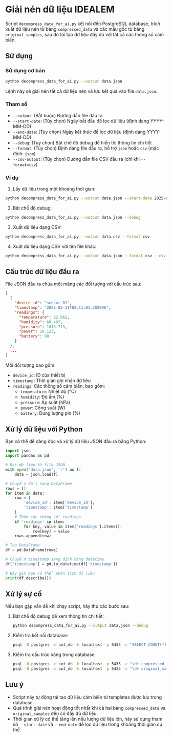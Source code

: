 # Giải nén dữ liệu IDEALEM


Script `decompress_data_for_ai.py` kết nối đến PostgreSQL database, trích xuất dữ liệu nén từ bảng `compressed_data` và các mẫu gốc từ bảng `original_samples`, sau đó tái tạo dữ liệu đầy đủ với tất cả các thông số cảm biến.


## Sử dụng

### Sử dụng cơ bản

```bash
python decompress_data_for_ai.py --output data.json
```

Lệnh này sẽ giải nén tất cả dữ liệu nén và lưu kết quả vào file `data.json`.

### Tham số

- `--output`: (Bắt buộc) Đường dẫn file đầu ra
- `--start-date`: (Tùy chọn) Ngày bắt đầu để lọc dữ liệu (định dạng YYYY-MM-DD)
- `--end-date`: (Tùy chọn) Ngày kết thúc để lọc dữ liệu (định dạng YYYY-MM-DD)
- `--debug`: (Tùy chọn) Bật chế độ debug để hiển thị thông tin chi tiết
- `--format`: (Tùy chọn) Định dạng file đầu ra, hỗ trợ `json` hoặc `csv` (mặc định: `json`)
- `--csv-output`: (Tùy chọn) Đường dẫn file CSV đầu ra (chỉ khi `--format=csv`)

### Ví dụ

1. Lấy dữ liệu trong một khoảng thời gian:

```bash
python decompress_data_for_ai.py --output data.json --start-date 2025-03-01 --end-date 2025-03-31
```

2. Bật chế độ debug:

```bash
python decompress_data_for_ai.py --output data.json --debug
```

3. Xuất dữ liệu dạng CSV:

```bash
python decompress_data_for_ai.py --output data.csv --format csv
```

4. Xuất dữ liệu dạng CSV với tên file khác:

```bash
python decompress_data_for_ai.py --output data.json --format csv --csv-output sensor_data.csv
```

## Cấu trúc dữ liệu đầu ra

File JSON đầu ra chứa một mảng các đối tượng với cấu trúc sau:

```json
[
  {
    "device_id": "sensor_01",
    "timestamp": "2025-03-31T02:11:01.202996",
    "readings": {
      "temperature": 22.062,
      "humidity": 68.407,
      "pressure": 1013.713,
      "power": 10.123,
      "battery": 98
    }
  },
  ...
]
```

Mỗi đối tượng bao gồm:
- `device_id`: ID của thiết bị
- `timestamp`: Thời gian ghi nhận dữ liệu
- `readings`: Các thông số cảm biến, bao gồm:
  - `temperature`: Nhiệt độ (°C)
  - `humidity`: Độ ẩm (%)
  - `pressure`: Áp suất (hPa)
  - `power`: Công suất (W)
  - `battery`: Dung lượng pin (%)

## Xử lý dữ liệu với Python

Bạn có thể dễ dàng đọc và xử lý dữ liệu JSON đầu ra bằng Python:

```python
import json
import pandas as pd

# Đọc dữ liệu từ file JSON
with open('data.json', 'r') as f:
    data = json.load(f)

# Chuyển đổi sang DataFrame
rows = []
for item in data:
    row = {
        'device_id': item['device_id'],
        'timestamp': item['timestamp']
    }
    # Thêm các thông số readings
    if 'readings' in item:
        for key, value in item['readings'].items():
            row[key] = value
    rows.append(row)

# Tạo DataFrame
df = pd.DataFrame(rows)

# Chuyển timestamp sang định dạng datetime
df['timestamp'] = pd.to_datetime(df['timestamp'])

# Bây giờ bạn có thể phân tích dữ liệu
print(df.describe())
```

## Xử lý sự cố

Nếu bạn gặp vấn đề khi chạy script, hãy thử các bước sau:

1. Bật chế độ debug để xem thông tin chi tiết:
   ```bash
   python decompress_data_for_ai.py --output data.json --debug
   ```

2. Kiểm tra kết nối database:
   ```bash
   psql -U postgres -d iot_db -h localhost -p 5433 -c "SELECT COUNT(*) FROM compressed_data;"
   ```

3. Kiểm tra cấu trúc bảng trong database:
   ```bash
   psql -U postgres -d iot_db -h localhost -p 5433 -c "\d+ compressed_data"
   psql -U postgres -d iot_db -h localhost -p 5433 -c "\d+ original_samples"
   ```

## Lưu ý

- Script này tự động tái tạo dữ liệu cảm biến từ templates được lưu trong database.
- Quá trình giải nén hoạt động tốt nhất khi cả hai bảng `compressed_data` và `original_samples` đều có đầy đủ dữ liệu.
- Thời gian xử lý có thể tăng lên nếu lượng dữ liệu lớn, hãy sử dụng tham số `--start-date` và `--end-date` để lọc dữ liệu trong khoảng thời gian cụ thể. 

